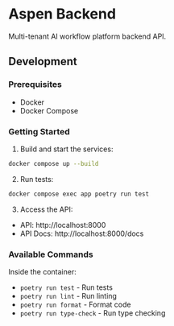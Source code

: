 # Aspen Backend

Multi-tenant AI workflow platform backend API.

## Development

### Prerequisites
- Docker
- Docker Compose

### Getting Started

1. Build and start the services:
```bash
docker compose up --build
```

2. Run tests:
```bash
docker compose exec app poetry run test
```

3. Access the API:
- API: http://localhost:8000
- API Docs: http://localhost:8000/docs

### Available Commands

Inside the container:
- `poetry run test` - Run tests
- `poetry run lint` - Run linting
- `poetry run format` - Format code
- `poetry run type-check` - Run type checking 